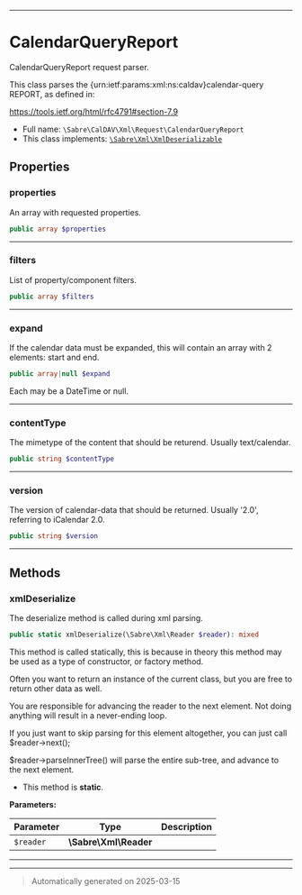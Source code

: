 ***

# CalendarQueryReport

CalendarQueryReport request parser.

This class parses the {urn:ietf:params:xml:ns:caldav}calendar-query
REPORT, as defined in:

https://tools.ietf.org/html/rfc4791#section-7.9

* Full name: `\Sabre\CalDAV\Xml\Request\CalendarQueryReport`
* This class implements:
[`\Sabre\Xml\XmlDeserializable`](../../../Xml/XmlDeserializable.md)



## Properties


### properties

An array with requested properties.

```php
public array $properties
```






***

### filters

List of property/component filters.

```php
public array $filters
```






***

### expand

If the calendar data must be expanded, this will contain an array with 2
elements: start and end.

```php
public array|null $expand
```

Each may be a DateTime or null.




***

### contentType

The mimetype of the content that should be returend. Usually
text/calendar.

```php
public string $contentType
```






***

### version

The version of calendar-data that should be returned. Usually '2.0',
referring to iCalendar 2.0.

```php
public string $version
```






***

## Methods


### xmlDeserialize

The deserialize method is called during xml parsing.

```php
public static xmlDeserialize(\Sabre\Xml\Reader $reader): mixed
```

This method is called statically, this is because in theory this method
may be used as a type of constructor, or factory method.

Often you want to return an instance of the current class, but you are
free to return other data as well.

You are responsible for advancing the reader to the next element. Not
doing anything will result in a never-ending loop.

If you just want to skip parsing for this element altogether, you can
just call $reader->next();

$reader->parseInnerTree() will parse the entire sub-tree, and advance to
the next element.

* This method is **static**.




**Parameters:**

| Parameter | Type | Description |
|-----------|------|-------------|
| `$reader` | **\Sabre\Xml\Reader** |  |





***


***
> Automatically generated on 2025-03-15
